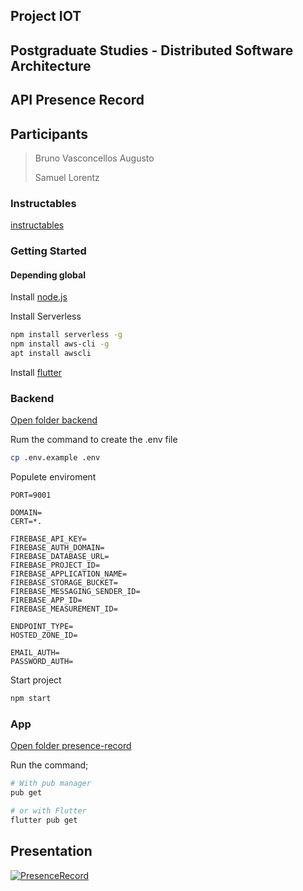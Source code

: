 ## Project IOT

## Postgraduate Studies - Distributed Software Architecture

## API Presence Record

## Participants

> Bruno Vasconcellos Augusto
>
> Samuel Lorentz

### Instructables
[instructables](https://www.instructables.com/id/Automatizador-De-Listas-De-Presen%C3%A7a/)

### Getting Started

#### Depending global
Install [node.js](https://nodejs.org/en/download/)

Install Serverless
```bash
npm install serverless -g
npm install aws-cli -g
apt install awscli
```

Install [flutter](https://flutter.dev/docs/get-started/install)


### Backend

[Open folder backend](./backend)

Rum the command to create the .env file

```bash
cp .env.example .env
```

Populete enviroment 
```shell
PORT=9001

DOMAIN=
CERT=*.

FIREBASE_API_KEY=
FIREBASE_AUTH_DOMAIN=
FIREBASE_DATABASE_URL=
FIREBASE_PROJECT_ID=
FIREBASE_APPLICATION_NAME=
FIREBASE_STORAGE_BUCKET=
FIREBASE_MESSAGING_SENDER_ID=
FIREBASE_APP_ID=
FIREBASE_MEASUREMENT_ID=

ENDPOINT_TYPE=
HOSTED_ZONE_ID=

EMAIL_AUTH=
PASSWORD_AUTH=
```

Start project
```bash
npm start
```

### App
[Open folder presence-record](./presence-record)

Run the command;
```bash
# With pub manager
pub get

# or with Flutter
flutter pub get
```
## Presentation
[![PresenceRecord](https://img.youtube.com/vi/KQ1s1QeWKZQ/0.jpg)](https://youtu.be/KQ1s1QeWKZQ)